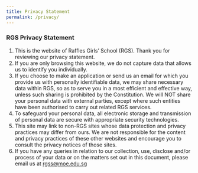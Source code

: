 ```yaml
---
title: Privacy Statement
permalink: /privacy/
---
```

### **RGS Privacy Statement**

1.  This is the website of Raffles Girls’ School (RGS). Thank you for reviewing our privacy statement.
2.  If you are only browsing this website, we do not capture data that allows us to identify you individually.
3. If you choose to make an application or send us an email for which you provide us with personally identifiable data, we may share necessary data within RGS, so as to serve you in a most efficient and effective way, unless such sharing is prohibited by the Constitution. We will NOT share your personal data with external parties, except where such entities have been authorised to carry out related RGS services.
4. To safeguard your personal data, all electronic storage and transmission of personal data are secure with appropriate security technologies.
5. This site may link to non-RGS sites whose data protection and privacy practices may differ from ours. We are not responsible for the content and privacy practices of these other websites and encourage you to consult the privacy notices of those sites.
6.  If you have any queries in relation to our collection, use, disclose and/or process of your data or on the matters set out in this document, please email us at rgss@moe.edu.sg